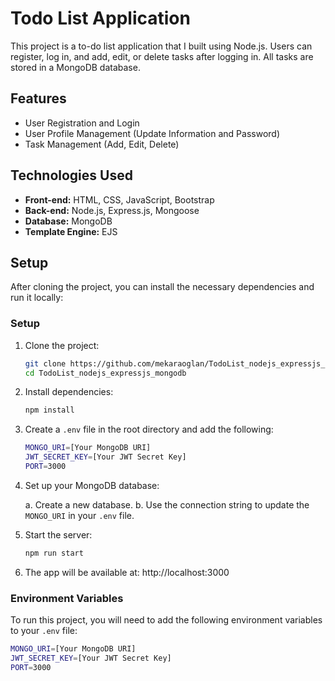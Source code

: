 # Todo List Application

This project is a to-do list application that I built using Node.js. Users can register, log in, and add, edit, or delete tasks after logging in. All tasks are stored in a MongoDB database.

## Features

- User Registration and Login
- User Profile Management (Update Information and Password)
- Task Management (Add, Edit, Delete)

## Technologies Used

- **Front-end:** HTML, CSS, JavaScript, Bootstrap
- **Back-end:** Node.js, Express.js, Mongoose
- **Database:** MongoDB
- **Template Engine:** EJS

## Setup

After cloning the project, you can install the necessary dependencies and run it locally:

### Setup
1. Clone the project:
    ```bash
    git clone https://github.com/mekaraoglan/TodoList_nodejs_expressjs_mongodb.git
    cd TodoList_nodejs_expressjs_mongodb
    ```

2. Install dependencies:
    ```bash
    npm install
    ```

3. Create a `.env` file in the root directory and add the following:
    ```bash
    MONGO_URI=[Your MongoDB URI]
    JWT_SECRET_KEY=[Your JWT Secret Key]
    PORT=3000
    ```

4. Set up your MongoDB database:

    a. Create a new database.
    b. Use the connection string to update the `MONGO_URI` in your `.env` file.

5. Start the server:
    ```bash
    npm run start
    ```

6. The app will be available at: http://localhost:3000

### Environment Variables
To run this project, you will need to add the following environment variables to your `.env` file:

```bash
MONGO_URI=[Your MongoDB URI]
JWT_SECRET_KEY=[Your JWT Secret Key]
PORT=3000
